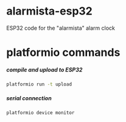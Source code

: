 # alarmista-esp32
ESP32 code for the "alarmista" alarm clock

# platformio commands

##### compile and upload to ESP32
```bash
platformio run -t upload
```

##### serial connection 
```bash
platformio device monitor
```
